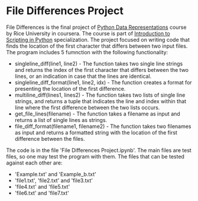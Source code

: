 # File Differences Project
File Differences is the final project of [Python Data Representations](https://www.coursera.org/learn/python-representation) course by Rice University in coursera. The course is part of [Introduction to Scripting in Python](https://www.coursera.org/specializations/introduction-scripting-in-python) specialization.
The project focused on writing code that finds the location of the first character that differs between two input files.
The program includes 5 fumnction with the following functionality:

* singleline_diff(line1, line2) - The function takes two single line strings and returns the index of the first character that differs between the two lines, or an indication in case that the lines are identical.
* singleline_diff_format(line1, line2, idx) - The function creates a format for presenting the location of the first difference.
* multiline_diff(lines1, lines2) - The function takes two lists of single line strings, and returns a tuple that indicates the line and index within that line where the first difference between the two lists occurs.
* get_file_lines(filename) - The function takes a filename as input and returns a list of single lines as strings.
* file_diff_format(filename1, filename2) - The function takes two filenames as input and returns a formatted string with the location of the first difference between the files.

The code is in the file 'File Differences Project.ipynb'. 
The main files are test files, so one may test the program with them. The files that can be tested against each other are:
* 'Example.txt' and 'Example_b.txt'
* 'file1.txt', 'file2.txt' and 'file3.txt'
* 'file4.txt' and 'file5.txt'
* 'file6.txt' and 'file7.txt'
